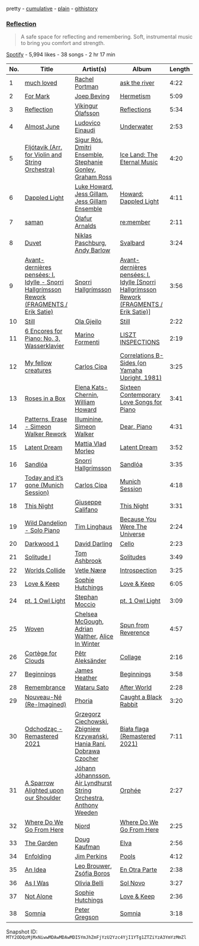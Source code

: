 pretty - [cumulative](/playlists/cumulative/37i9dQZF1DWSZXCWJ6tnaz.md) - [plain](/playlists/plain/37i9dQZF1DWSZXCWJ6tnaz) - [githistory](https://github.githistory.xyz/mackorone/spotify-playlist-archive/blob/main/playlists/plain/37i9dQZF1DWSZXCWJ6tnaz)

### [Reflection](https://open.spotify.com/playlist/37i9dQZF1DWSZXCWJ6tnaz)

> A safe space for reflecting and remembering\. Soft, instrumental music to bring you comfort and strength.

[Spotify](https://open.spotify.com/user/spotify) - 5,994 likes - 38 songs - 2 hr 17 min

| No. | Title | Artist(s) | Album | Length |
|---|---|---|---|---|
| 1 | [much loved](https://open.spotify.com/track/6DV5mwk2kZw6GiDR2XUsjP) | [Rachel Portman](https://open.spotify.com/artist/1joFZGTRER78nUsWtgHCHR) | [ask the river](https://open.spotify.com/album/4yhyBrxpfFUjazK1rVgzzO) | 4:22 |
| 2 | [For Mark](https://open.spotify.com/track/4sh6V9AnglIBepfD5mTyqn) | [Joep Beving](https://open.spotify.com/artist/2VKfXEWzhUi9siHBDTI02Y) | [Hermetism](https://open.spotify.com/album/3kHd7wS71L5WVLzkz7O8yU) | 5:09 |
| 3 | [Reflection](https://open.spotify.com/track/5EjEo7s2rLHcMZz0BxhOPm) | [Víkingur Ólafsson](https://open.spotify.com/artist/0iqgjl0OG3z53PZVIB7ZyD) | [Reflections](https://open.spotify.com/album/5BvQCAdlTeCpshkRFORsWY) | 5:34 |
| 4 | [Almost June](https://open.spotify.com/track/6dxs9Sv6Ic3oQ3tl6Hozi2) | [Ludovico Einaudi](https://open.spotify.com/artist/2uFUBdaVGtyMqckSeCl0Qj) | [Underwater](https://open.spotify.com/album/3DT821mYJb7Ore88vA8IOO) | 2:53 |
| 5 | [Fljótavik \(Arr\. for Violin and String Orchestra\)](https://open.spotify.com/track/09XneqsFNCWE8BzWYjWzF3) | [Sigur Rós](https://open.spotify.com/artist/6UUrUCIZtQeOf8tC0WuzRy), [Dmitri Ensemble](https://open.spotify.com/artist/4XYWZA2XeLzJ11ddDNwnNg), [Stephanie Gonley](https://open.spotify.com/artist/6jArlkTGzRWdJsoEPutzQO), [Graham Ross](https://open.spotify.com/artist/5ALngZTunHWltWc3XsQZFZ) | [Ice Land: The Eternal Music](https://open.spotify.com/album/5jUyiDZ7TVNKTB2LjRLZ6l) | 4:20 |
| 6 | [Dappled Light](https://open.spotify.com/track/5bhbv1xIbk0SbfQ2MEXe8F) | [Luke Howard](https://open.spotify.com/artist/3duTXsC49HoPt4f4EySDKf), [Jess Gillam](https://open.spotify.com/artist/41OHse5xHr1E6wceODGrPB), [Jess Gillam Ensemble](https://open.spotify.com/artist/6W0o59oeiRlY0XSViV604c) | [Howard: Dappled Light](https://open.spotify.com/album/7GuRclIncpIaFUj7MZJGlF) | 4:11 |
| 7 | [saman](https://open.spotify.com/track/5RqKo9P4DLA0bVyY70cWkr) | [Ólafur Arnalds](https://open.spotify.com/artist/7E3BRXV9ZbCt5lQTCXMTia) | [re:member](https://open.spotify.com/album/6JpQGIi2he6iskzR4aLwPG) | 2:11 |
| 8 | [Duvet](https://open.spotify.com/track/1veZkUONsfxYDfqcGo6YbG) | [Niklas Paschburg](https://open.spotify.com/artist/4dTw5svKFBPnfijbi3H9eI), [Andy Barlow](https://open.spotify.com/artist/6TC2SpVp20fhwV7SAVr56o) | [Svalbard](https://open.spotify.com/album/57bDNgzUtAvKaL2wSPnsiF) | 3:24 |
| 9 | [Avant\-dernières pensées: I\. Idylle \- Snorri Hallgrímsson Rework \(FRAGMENTS / Erik Satie\)](https://open.spotify.com/track/3q8PlM3EcBu5ab6CFrIbTe) | [Snorri Hallgrímsson](https://open.spotify.com/artist/0cz823HlK1N6jNAIztyYHs) | [Avant\-dernières pensées: I\. Idylle \[Snorri Hallgrímsson Rework \(FRAGMENTS / Erik Satie\)\]](https://open.spotify.com/album/1arRxLkgqEqmKAFodhjgCv) | 3:56 |
| 10 | [Still](https://open.spotify.com/track/6B0ZlLf0p2s1Lwt3ivAXKy) | [Ola Gjeilo](https://open.spotify.com/artist/29lbSb4ujaVH5pHnQjFT0G) | [Still](https://open.spotify.com/album/0QxD0lOJH9NBtJuSb2can4) | 2:22 |
| 11 | [6 Encores for Piano: No\. 3, Wasserklavier](https://open.spotify.com/track/07tKTXpTwZhseOKcmzCv6D) | [Marino Formenti](https://open.spotify.com/artist/6yX3HigXXYXLv2auxRNkbB) | [LISZT INSPECTIONS](https://open.spotify.com/album/26tmVV1dFkaftPXyMrRABC) | 2:19 |
| 12 | [My fellow creatures](https://open.spotify.com/track/1YcABWwgkfrOSw8VMgDWZU) | [Carlos Cipa](https://open.spotify.com/artist/23Yv6j1axUmPPo5M6u6erO) | [Correlations B\-Sides \(on Yamaha Upright, 1981\)](https://open.spotify.com/album/2G4IIha9htug2thniT54uy) | 3:25 |
| 13 | [Roses in a Box](https://open.spotify.com/track/20BUmbjIRXr7MnGjNaC2R2) | [Elena Kats\-Chernin](https://open.spotify.com/artist/0OnynZ2smlYDjDmdRQVkmk), [William Howard](https://open.spotify.com/artist/3NkjYttHnIbRubcPdtyvSL) | [Sixteen Contemporary Love Songs for Piano](https://open.spotify.com/album/2OYyS1vSV7qEIYjA763YvF) | 3:41 |
| 14 | [Patterns, Erase \- Simeon Walker Rework](https://open.spotify.com/track/1Biw7PpA3W0wCSl4PPspsa) | [Illuminine](https://open.spotify.com/artist/2JgcaYYHEGDqrKKJzuVda5), [Simeon Walker](https://open.spotify.com/artist/5jEGjnI2WdRyJSUICQQIrK) | [Dear, Piano](https://open.spotify.com/album/1MrAfbbO15n2Y1odaVOt9u) | 4:31 |
| 15 | [Latent Dream](https://open.spotify.com/track/2SBkwSedtTogejeZhh61IC) | [Mattia Vlad Morleo](https://open.spotify.com/artist/2VBeBMU2ZBdmqnsBZ45CXE) | [Latent Dream](https://open.spotify.com/album/2xo06CEH6FpkBc1VNeDogo) | 3:52 |
| 16 | [Sandlóa](https://open.spotify.com/track/0ONcTpuI4HC0nOGCbPjGsa) | [Snorri Hallgrímsson](https://open.spotify.com/artist/0cz823HlK1N6jNAIztyYHs) | [Sandlóa](https://open.spotify.com/album/5bxoucRv54ThMvQ2kAZSgF) | 3:35 |
| 17 | [Today and it’s gone \(Munich Session\)](https://open.spotify.com/track/2w2ILZhs6v4kAEPD8GLIJj) | [Carlos Cipa](https://open.spotify.com/artist/23Yv6j1axUmPPo5M6u6erO) | [Munich Session](https://open.spotify.com/album/5Dp1VpNlgHhyXoLVU3xUEC) | 4:18 |
| 18 | [This Night](https://open.spotify.com/track/1MxO57a8Ttyb1izW1uKGVl) | [Giuseppe Califano](https://open.spotify.com/artist/5kqQv4acGpWR8L1xhlLuSf) | [This Night](https://open.spotify.com/album/5ygHwLXWu8Ycx28wtAZvMA) | 3:31 |
| 19 | [Wild Dandelion \- Solo Piano](https://open.spotify.com/track/0K1g45Vb0qdmVufrYX8tHx) | [Tim Linghaus](https://open.spotify.com/artist/5pYvEtayIrFGYNKLI9pxKY) | [Because You Were The Universe](https://open.spotify.com/album/2se5cnO8caL1zD8qrJucKo) | 2:24 |
| 20 | [Darkwood 1](https://open.spotify.com/track/3Yd9BawtErogF5B2p6e3MV) | [David Darling](https://open.spotify.com/artist/5qQyBIUGDM3QvXlTIo7puq) | [Cello](https://open.spotify.com/album/6dk74Wt3hzq5LC3T6V7Kms) | 2:23 |
| 21 | [Solitude I](https://open.spotify.com/track/31leo5SqxFz5BndXp3HKqw) | [Tom Ashbrook](https://open.spotify.com/artist/481U7FXn2fSb0YXFqKdYtO) | [Solitudes](https://open.spotify.com/album/1Zrfkm3Oc8xhCLGCGmmKev) | 3:49 |
| 22 | [Worlds Collide](https://open.spotify.com/track/47CBgP1kMvdXGhZ5jNLJlF) | [Vetle Nærø](https://open.spotify.com/artist/1FjMgsUfnOoSWTHuVzAukf) | [Introspection](https://open.spotify.com/album/2UH5UicEuryM5DPbXrzMdh) | 3:25 |
| 23 | [Love & Keep](https://open.spotify.com/track/1M9v3gKjpvpxmWnAKdi40z) | [Sophie Hutchings](https://open.spotify.com/artist/54MsweggxTxlfYUbhZNIQ0) | [Love & Keep](https://open.spotify.com/album/0McAK4hAugkV6K9CfySKl7) | 6:05 |
| 24 | [pt\. 1 Owl Light](https://open.spotify.com/track/5YvY66JItF2jFFKeB27pmO) | [Stephan Moccio](https://open.spotify.com/artist/25s9H1JQmTu3iuFzpXWUIg) | [pt\. 1 Owl Light](https://open.spotify.com/album/0jVhFWlQ2N317ewAQZbCkY) | 3:09 |
| 25 | [Woven](https://open.spotify.com/track/20Q7fB2oTV89FxFz7I3oVg) | [Chelsea McGough](https://open.spotify.com/artist/1O7mIiCIcKbF2X0GS616Yb), [Adrian Walther](https://open.spotify.com/artist/1JTRiqIZM2aTYirDud2CoY), [Alice In Winter](https://open.spotify.com/artist/6GT9NGuY5ABje2cz3AN5in) | [Spun from Reverence](https://open.spotify.com/album/2hrD5KDCZSsJInhjV6vTFY) | 4:57 |
| 26 | [Cortège for Clouds](https://open.spotify.com/track/3pUZNEPNs13xHrYRHu84b1) | [Pêtr Aleksänder](https://open.spotify.com/artist/6NXrsSyjmxtUrYh3kaAexZ) | [Collage](https://open.spotify.com/album/1mBThT4Q1wQFs6heMlHVyW) | 2:16 |
| 27 | [Beginnings](https://open.spotify.com/track/6v4WvtbAbm88SeS4etJMTH) | [James Heather](https://open.spotify.com/artist/7GMpkbegUlL4UvUe5w47zu) | [Beginnings](https://open.spotify.com/album/6KOwv2I3BWLqaiEvjdtKOp) | 3:58 |
| 28 | [Remembrance](https://open.spotify.com/track/735ZwANdwn0p2aSsFrqK3u) | [Wataru Sato](https://open.spotify.com/artist/7M9OHZ1HUapqspMXEthkvb) | [After World](https://open.spotify.com/album/3KXIIzU65WIqEcJHlsGbP9) | 2:28 |
| 29 | [Nouveau\-Né \(Re\-Imagined\)](https://open.spotify.com/track/1InWRArhMSgPnMnmL4DOre) | [Phoria](https://open.spotify.com/artist/0HDxlFsXwyrpufs4YgTNMm) | [Caught a Black Rabbit](https://open.spotify.com/album/3M0wS70M7tRZntXMfKqPtU) | 3:20 |
| 30 | [Odchodząc \- Remastered 2021](https://open.spotify.com/track/6KrYbAmoNnTEffv42nhToI) | [Grzegorz Ciechowski](https://open.spotify.com/artist/3Gx5Yd5lrRmQ6hZpd4r3X2), [Zbigniew Krzywański](https://open.spotify.com/artist/5Yft4cien7pPki6ixdxSso), [Hania Rani](https://open.spotify.com/artist/14YzutUdMwS9yTnI0IFBaD), [Dobrawa Czocher](https://open.spotify.com/artist/7A5EBB4tls8HDFroU2Cm5p) | [Biała flaga \(Remastered 2021\)](https://open.spotify.com/album/6As5yhcLVjvfDCupLSWDuK) | 7:11 |
| 31 | [A Sparrow Alighted upon our Shoulder](https://open.spotify.com/track/1G2mAZQL8xfy9wRqC6fY6K) | [Jóhann Jóhannsson](https://open.spotify.com/artist/3IpQziA6YwD53PQ5xbwgLF), [Air Lyndhurst String Orchestra](https://open.spotify.com/artist/72UK8pq1vewvVNs0mGCoH8), [Anthony Weeden](https://open.spotify.com/artist/3Sn9qNHNBzGuMW3b4V6o98) | [Orphée](https://open.spotify.com/album/1ZPtIPAHcNHgLuL0K6BzJN) | 2:27 |
| 32 | [Where Do We Go From Here](https://open.spotify.com/track/5rBLxJuvVdoO4PJZshFZZB) | [Njord](https://open.spotify.com/artist/3zYAcm7zUhWykFjAU4Oc0w) | [Where Do We Go From Here](https://open.spotify.com/album/09d4nYKC7KPz24j1poojCU) | 2:25 |
| 33 | [The Garden](https://open.spotify.com/track/1QwnjxsFzruTTCbuuKQdnH) | [Doug Kaufman](https://open.spotify.com/artist/3Z9VXDrGAFUoyvXvI0aFbZ) | [Elva](https://open.spotify.com/album/7hdlF6vtbKZROuiJE99zKs) | 2:56 |
| 34 | [Enfolding](https://open.spotify.com/track/2eHsrygvVrS3fPdkWovzxK) | [Jim Perkins](https://open.spotify.com/artist/6ihM9B0SRS5Xcvsw03Y1Vi) | [Pools](https://open.spotify.com/album/3RnPkPIbqKntQnRWCYqHFE) | 4:12 |
| 35 | [An Idea](https://open.spotify.com/track/1PINN6x0Riouab3wPSglpp) | [Leo Brouwer](https://open.spotify.com/artist/4PdumqEAuo2EQzukVWnxa0), [Zsófia Boros](https://open.spotify.com/artist/6T9wLNtkKE8Z5GusLK6v9c) | [En Otra Parte](https://open.spotify.com/album/3TRN62RoTGNXKtKEu2JvxW) | 2:38 |
| 36 | [As I Was](https://open.spotify.com/track/5D71RDF4TWrYAAuuaqzNeZ) | [Olivia Belli](https://open.spotify.com/artist/3JU9NLB27wyGhbwbApR9uy) | [Sol Novo](https://open.spotify.com/album/3JWpVOW9aj9y5eoMaUFbFN) | 3:27 |
| 37 | [Not Alone](https://open.spotify.com/track/51zxgx075eEXbFvg6xA2YM) | [Sophie Hutchings](https://open.spotify.com/artist/54MsweggxTxlfYUbhZNIQ0) | [Love & Keep](https://open.spotify.com/album/0McAK4hAugkV6K9CfySKl7) | 2:36 |
| 38 | [Somnia](https://open.spotify.com/track/3Q1jt1WHNwsszyEAJmyaRL) | [Peter Gregson](https://open.spotify.com/artist/71tFaKKy6x1inyCFHjpzUE) | [Somnia](https://open.spotify.com/album/7dtv2mPeog1e4VssWa3zh4) | 3:18 |

Snapshot ID: `MTY2ODQzMjMxNiwwMDAwMDAwMDI5YmJhZmFjYzU2Yzc4YjI1YTg1ZTZiYzA3YmYzMmZl`
